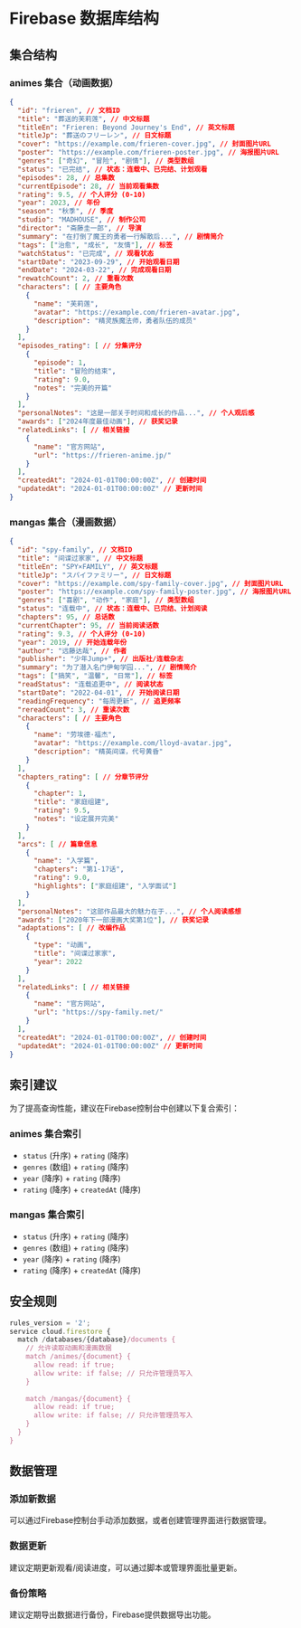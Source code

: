 # Firebase 数据库结构

## 集合结构

### animes 集合（动画数据）

```json
{
  "id": "frieren", // 文档ID
  "title": "葬送的芙莉莲", // 中文标题
  "titleEn": "Frieren: Beyond Journey's End", // 英文标题
  "titleJp": "葬送のフリーレン", // 日文标题
  "cover": "https://example.com/frieren-cover.jpg", // 封面图片URL
  "poster": "https://example.com/frieren-poster.jpg", // 海报图片URL
  "genres": ["奇幻", "冒险", "剧情"], // 类型数组
  "status": "已完结", // 状态：连载中、已完结、计划观看
  "episodes": 28, // 总集数
  "currentEpisode": 28, // 当前观看集数
  "rating": 9.5, // 个人评分 (0-10)
  "year": 2023, // 年份
  "season": "秋季", // 季度
  "studio": "MADHOUSE", // 制作公司
  "director": "斋藤圭一郎", // 导演
  "summary": "在打倒了魔王的勇者一行解散后...", // 剧情简介
  "tags": ["治愈", "成长", "友情"], // 标签
  "watchStatus": "已完成", // 观看状态
  "startDate": "2023-09-29", // 开始观看日期
  "endDate": "2024-03-22", // 完成观看日期
  "rewatchCount": 2, // 重看次数
  "characters": [ // 主要角色
    {
      "name": "芙莉莲",
      "avatar": "https://example.com/frieren-avatar.jpg",
      "description": "精灵族魔法师，勇者队伍的成员"
    }
  ],
  "episodes_rating": [ // 分集评分
    {
      "episode": 1,
      "title": "冒险的结束",
      "rating": 9.0,
      "notes": "完美的开篇"
    }
  ],
  "personalNotes": "这是一部关于时间和成长的作品...", // 个人观后感
  "awards": ["2024年度最佳动画"], // 获奖记录
  "relatedLinks": [ // 相关链接
    {
      "name": "官方网站",
      "url": "https://frieren-anime.jp/"
    }
  ],
  "createdAt": "2024-01-01T00:00:00Z", // 创建时间
  "updatedAt": "2024-01-01T00:00:00Z" // 更新时间
}
```

### mangas 集合（漫画数据）

```json
{
  "id": "spy-family", // 文档ID
  "title": "间谍过家家", // 中文标题
  "titleEn": "SPY×FAMILY", // 英文标题
  "titleJp": "スパイファミリー", // 日文标题
  "cover": "https://example.com/spy-family-cover.jpg", // 封面图片URL
  "poster": "https://example.com/spy-family-poster.jpg", // 海报图片URL
  "genres": ["喜剧", "动作", "家庭"], // 类型数组
  "status": "连载中", // 状态：连载中、已完结、计划阅读
  "chapters": 95, // 总话数
  "currentChapter": 95, // 当前阅读话数
  "rating": 9.3, // 个人评分 (0-10)
  "year": 2019, // 开始连载年份
  "author": "远藤达哉", // 作者
  "publisher": "少年Jump+", // 出版社/连载杂志
  "summary": "为了潜入名门伊甸学园...", // 剧情简介
  "tags": ["搞笑", "温馨", "日常"], // 标签
  "readStatus": "连载追更中", // 阅读状态
  "startDate": "2022-04-01", // 开始阅读日期
  "readingFrequency": "每周更新", // 追更频率
  "rereadCount": 3, // 重读次数
  "characters": [ // 主要角色
    {
      "name": "劳埃德·福杰",
      "avatar": "https://example.com/lloyd-avatar.jpg",
      "description": "精英间谍，代号黄昏"
    }
  ],
  "chapters_rating": [ // 分章节评分
    {
      "chapter": 1,
      "title": "家庭组建",
      "rating": 9.5,
      "notes": "设定展开完美"
    }
  ],
  "arcs": [ // 篇章信息
    {
      "name": "入学篇",
      "chapters": "第1-17话",
      "rating": 9.0,
      "highlights": ["家庭组建", "入学面试"]
    }
  ],
  "personalNotes": "这部作品最大的魅力在于...", // 个人阅读感想
  "awards": ["2020年下一部漫画大奖第1位"], // 获奖记录
  "adaptations": [ // 改编作品
    {
      "type": "动画",
      "title": "间谍过家家",
      "year": 2022
    }
  ],
  "relatedLinks": [ // 相关链接
    {
      "name": "官方网站",
      "url": "https://spy-family.net/"
    }
  ],
  "createdAt": "2024-01-01T00:00:00Z", // 创建时间
  "updatedAt": "2024-01-01T00:00:00Z" // 更新时间
}
```

## 索引建议

为了提高查询性能，建议在Firebase控制台中创建以下复合索引：

### animes 集合索引
- `status` (升序) + `rating` (降序)
- `genres` (数组) + `rating` (降序)
- `year` (降序) + `rating` (降序)
- `rating` (降序) + `createdAt` (降序)

### mangas 集合索引
- `status` (升序) + `rating` (降序)
- `genres` (数组) + `rating` (降序)
- `year` (降序) + `rating` (降序)
- `rating` (降序) + `createdAt` (降序)

## 安全规则

```javascript
rules_version = '2';
service cloud.firestore {
  match /databases/{database}/documents {
    // 允许读取动画和漫画数据
    match /animes/{document} {
      allow read: if true;
      allow write: if false; // 只允许管理员写入
    }
    
    match /mangas/{document} {
      allow read: if true;
      allow write: if false; // 只允许管理员写入
    }
  }
}
```

## 数据管理

### 添加新数据
可以通过Firebase控制台手动添加数据，或者创建管理界面进行数据管理。

### 数据更新
建议定期更新观看/阅读进度，可以通过脚本或管理界面批量更新。

### 备份策略
建议定期导出数据进行备份，Firebase提供数据导出功能。
